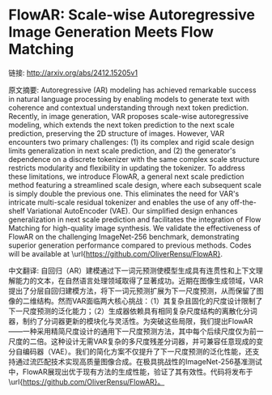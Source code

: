 # FlowAR: Scale-wise Autoregressive Image Generation Meets Flow Matching

链接: http://arxiv.org/abs/2412.15205v1

原文摘要:
Autoregressive (AR) modeling has achieved remarkable success in natural
language processing by enabling models to generate text with coherence and
contextual understanding through next token prediction. Recently, in image
generation, VAR proposes scale-wise autoregressive modeling, which extends the
next token prediction to the next scale prediction, preserving the 2D structure
of images. However, VAR encounters two primary challenges: (1) its complex and
rigid scale design limits generalization in next scale prediction, and (2) the
generator's dependence on a discrete tokenizer with the same complex scale
structure restricts modularity and flexibility in updating the tokenizer. To
address these limitations, we introduce FlowAR, a general next scale prediction
method featuring a streamlined scale design, where each subsequent scale is
simply double the previous one. This eliminates the need for VAR's intricate
multi-scale residual tokenizer and enables the use of any off-the-shelf
Variational AutoEncoder (VAE). Our simplified design enhances generalization in
next scale prediction and facilitates the integration of Flow Matching for
high-quality image synthesis. We validate the effectiveness of FlowAR on the
challenging ImageNet-256 benchmark, demonstrating superior generation
performance compared to previous methods. Codes will be available at
\url{https://github.com/OliverRensu/FlowAR}.

中文翻译:
自回归（AR）建模通过下一词元预测使模型生成具有连贯性和上下文理解能力的文本，在自然语言处理领域取得了显著成功。近期在图像生成领域，VAR提出了分层自回归建模方法，将下一词元预测扩展为下一尺度预测，从而保留了图像的二维结构。然而VAR面临两大核心挑战：（1）其复杂且固化的尺度设计限制了下一尺度预测的泛化能力；（2）生成器依赖具有相同复杂尺度结构的离散化分词器，制约了分词器更新的模块化与灵活性。为突破这些局限，我们提出FlowAR——一种采用精简尺度设计的通用下一尺度预测方法，其中每个后续尺度仅为前一尺度的二倍。这种设计无需VAR复杂的多尺度残差分词器，并可兼容任意现成的变分自编码器（VAE）。我们的简化方案不仅提升了下一尺度预测的泛化性能，还支持通过流匹配技术实现高质量图像合成。在极具挑战性的ImageNet-256基准测试中，FlowAR展现出优于现有方法的生成性能，验证了其有效性。代码将发布于\url{https://github.com/OliverRensu/FlowAR}。
